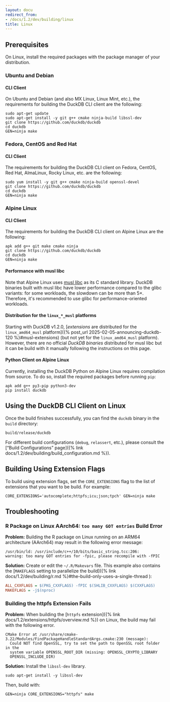 ```yaml
---
layout: docu
redirect_from:
- /docs/1.2/dev/building/linux
title: Linux
---
```


## Prerequisites

On Linux, install the required packages with the package manager of your distribution.

### Ubuntu and Debian

#### CLI Client

On Ubuntu and Debian (and also MX Linux, Linux Mint, etc.), the requirements for building the DuckDB CLI client are the following:

```batch
sudo apt-get update
sudo apt-get install -y git g++ cmake ninja-build libssl-dev
git clone https://github.com/duckdb/duckdb
cd duckdb
GEN=ninja make
```

### Fedora, CentOS and Red Hat

#### CLI Client

The requirements for building the DuckDB CLI client on Fedora, CentOS, Red Hat, AlmaLinux, Rocky Linux, etc. are the following:

```batch
sudo yum install -y git g++ cmake ninja-build openssl-devel
git clone https://github.com/duckdb/duckdb
cd duckdb
GEN=ninja make
```

### Alpine Linux

#### CLI Client

The requirements for building the DuckDB CLI client on Alpine Linux are the following:

```batch
apk add g++ git make cmake ninja
git clone https://github.com/duckdb/duckdb
cd duckdb
GEN=ninja make
```

#### Performance with musl libc

Note that Alpine Linux uses [musl libc](https://musl.libc.org/) as its C standard library.
DuckDB binaries built with musl libc have lower performance compared to the glibc variants: for some workloads, the slowdown can be more than 5×.
Therefore, it's recommended to use glibc for performance-oriented workloads.

#### Distribution for the `linux_*_musl` platforms

Starting with DuckDB v1.2.0, [_extensions_ are distributed for the `linux_amd64_musl` platform]({% post_url 2025-02-05-announcing-duckdb-120 %}#musl-extensions) (but not yet for the `linux_amd64_musl` platform).
However, there are no official _DuckDB binaries_ distributed for musl libc but it can be build with it manually following the instructions on this page.

#### Python Client on Alpine Linux

Currently, installing the DuckDB Python on Alpine Linux requires compilation from source.
To do so, install the required packages before running `pip`:

```batch
apk add g++ py3-pip python3-dev
pip install duckdb
```

## Using the DuckDB CLI Client on Linux

Once the build finishes successfully, you can find the `duckdb` binary in the `build` directory:

```batch
build/release/duckdb
```

For different build configurations (`debug`, `relassert`, etc.), please consult the [“Build Configurations” page]({% link docs/1.2/dev/building/build_configuration.md %}).

## Building Using Extension Flags

To build using extension flags, set the `CORE_EXTENSIONS` flag to the list of extensions that you want to be build. For example:

```batch
CORE_EXTENSIONS='autocomplete;httpfs;icu;json;tpch' GEN=ninja make
```

## Troubleshooting

### R Package on Linux AArch64: `too many GOT entries` Build Error

**Problem:**
Building the R package on Linux running on an ARM64 architecture (AArch64) may result in the following error message:

```console
/usr/bin/ld: /usr/include/c++/10/bits/basic_string.tcc:206:
warning: too many GOT entries for -fpic, please recompile with -fPIC
```

**Solution:**
Create or edit the `~/.R/Makevars` file. This example also contains the [`MAKEFLAGS` setting to parallelize the build]({% link docs/1.2/dev/building/r.md %}#the-build-only-uses-a-single-thread ):

```ini
ALL_CXXFLAGS = $(PKG_CXXFLAGS) -fPIC $(SHLIB_CXXFLAGS) $(CXXFLAGS)
MAKEFLAGS = -j$(nproc)
```

### Building the httpfs Extension Fails

**Problem:**
When building the [`httpfs` extension]({% link docs/1.2/extensions/httpfs/overview.md %}) on Linux, the build may fail with the following error.

```console
CMake Error at /usr/share/cmake-3.22/Modules/FindPackageHandleStandardArgs.cmake:230 (message):
  Could NOT find OpenSSL, try to set the path to OpenSSL root folder in the
  system variable OPENSSL_ROOT_DIR (missing: OPENSSL_CRYPTO_LIBRARY
  OPENSSL_INCLUDE_DIR)
```

**Solution:**
Install the `libssl-dev` library.

```batch
sudo apt-get install -y libssl-dev
```

Then, build with:

```batch
GEN=ninja CORE_EXTENSIONS="httpfs" make
```
